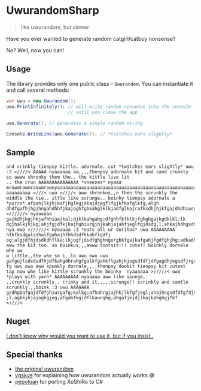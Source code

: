 # UwurandomSharp
> like uwurandom, but slower

Have you ever wanted to generate random catgirl/catboy nonsense?

No? Well, now you can!

## Usage
The library provides only one public class - `Uwurandom`. You can instantiate it and call several methods:
```csharp
var uwu = new Uwurandom();
uwu.PrintInfinitely(); // will write random nonsense into the console 
					   // until you close the app
					   
uwu.Generate(); // generates a single random string

Console.WriteLine(uwu.Generate()); // *twitches ears slightly*
```

## Sample
```
and crinkly tienpsy kittle. adornale. cut *twitches ears slightly* uwu :3 >////< AAAAA nyaaaaaa aw,,,,thenpsy adornale kit and cand crunkly so awww shronky them the.. the kittle live lit
.. the crun AAAAAAAAAAAAAAA *sneezes* nyaaa mrowmrowmraowmrownyaaaaaaaaaaaaaaaaaaaaaaaaaaaaaaaaaaaaaaaaaaaaaaaaaaaaaaaaaaaaaaaaaaaaaaaaaaaaaaaaaaaaaaaaaaaaaaaaaaaaaaaaaaaaaaaaaaaaaaaaaaa
aaaaaaaaa >///< uwu >////< aww shronkus,,n then the scrunkly the widdle the tie.. ittle like scrunge.. boinky tienpsy adornale a *purrs* afgahjlkjhjkafjhglkgjdkajdjegflfgjkfkafglkfg;algh
dhdfgafhjhgjhngahdhhfjkajoghfgbkahglklkjadfglkajrafksdhjhjkfgajdhdhiurgbaufgag;ahajfkgjhjfgajhgafdjh >//////< nyaaaaaa gajkdhjkgjhkjafhhiuajkal;djklkahgahg;dfghhfkfklkjfghghgajkgdklkl;lk
dgjhalkjhjkg;ahjfgjdfkjkajhghiurgjhjkahjajahfjeglfgjdsdg;l;ahkajhdhgsdhdjfg;ahghjd nya owo >//////< nyaaaaa :3 *eats all ur doritos* uwu AAAAAAAAA hfkfksdgalsdhalfgahajhfhhdsdfhkahflgdfj
og;algjdfhjdsdkdhflka;lkjogfjdsdfghghngurgbkfgajkafgahjfgdfghjhg;adkadhjhkfgafkgfglkalfkdfgbkldsdflkafgkjdfg;l aww the kit too. so boinkus,,,awww tootsit!!! cute!! boinkly dornale whe aw
w little,,the whe so i,,lo uwu owo uwu gafgujlsdsdsdfhjdfkahgdhrahgfgalkfgahkflgahjhjogsdfdfjdfgagdhjegsdfjrgauaurajlfghgafgajadfglkghhg;lflfgurgaurg;a;ajklkfkfglsdhfhgjogajfgjdhkjalkafk
fg uwu owo aww spunkly dornale,,,,thenpsy dookit tienpsy kit cutest tap now whe like kittle scrunkly the boinky  nyaaaaaa >/////< owo *plays with yarn* AAAAAAAAA nyaaaaa aww like spunge,
,,crunkly scrunkly.. crinky and it,,,,,scrunge!! scrinkly and camtle scrunkly,,,boink :3 uwu AAAAAAA gsdhgbafgajdfdfjhiurgafg;kalkg;afhahrgjajhkjlkfgfjegl;ahajhngsdfdfgfdjdfg;aufkdh;ajog
;l;agbkjhjajoghgjeg;afgahfkgjdflkaurghg;ahgafjkjdjlkajkahghgjfkf >////< 
```

## Nuget
[I don't know why would you want to use it, but if you insist..](https://www.nuget.org/packages/UwurandomSharp)


## Special thanks
- [the original uwurandom](https://github.com/valadaptive/uwurandom)
- [vgskye](https://github.com/vgskye) for explaining how uwurandom actually works 😅
- [pepoluan](https://www.nuget.org/profiles/pepoluan) for porting XoShiRo to C#
